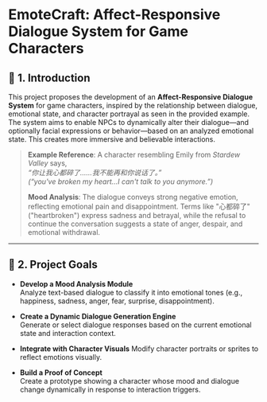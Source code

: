 # EmoteCraft: Affect-Responsive Dialogue System for Game Characters

## 📖 1. Introduction

This project proposes the development of an **Affect-Responsive Dialogue System** for game characters, inspired by the relationship between dialogue, emotional state, and character portrayal as seen in the provided example. The system aims to enable NPCs to dynamically alter their dialogue—and optionally facial expressions or behavior—based on an analyzed emotional state. This creates more immersive and believable interactions.

> **Example Reference**: A character resembling Emily from *Stardew Valley* says,  
> *“你让我心都碎了……我不能再和你说话了。”*  
> *(“you've broken my heart...I can't talk to you anymore.”)*  
>  
> **Mood Analysis**: The dialogue conveys strong negative emotion, reflecting emotional pain and disappointment. Terms like "心都碎了" ("heartbroken") express sadness and betrayal, while the refusal to continue the conversation suggests a state of anger, despair, and emotional withdrawal.

---

## 🎯 2. Project Goals

- **Develop a Mood Analysis Module**  
  Analyze text-based dialogue to classify it into emotional tones (e.g., happiness, sadness, anger, fear, surprise, disappointment).

- **Create a Dynamic Dialogue Generation Engine**  
  Generate or select dialogue responses based on the current emotional state and interaction context.

- **Integrate with Character Visuals** 
  Modify character portraits or sprites to reflect emotions visually.

- **Build a Proof of Concept**  
  Create a prototype showing a character whose mood and dialogue change dynamically in response to interaction triggers.



